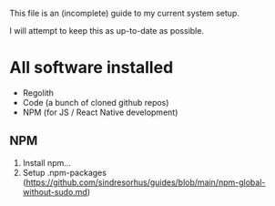 This file is an (incomplete) guide to my current system setup.

I will attempt to keep this as up-to-date as possible.

# All software installed

* Regolith
* Code (a bunch of cloned github repos)
* NPM (for JS / React Native development)


## NPM

1. Install npm...
2. Setup .npm-packages (https://github.com/sindresorhus/guides/blob/main/npm-global-without-sudo.md)
